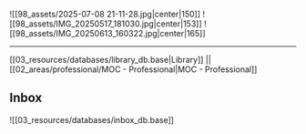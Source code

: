 ![[98_assets/2025-07-08 21-11-28.jpg|center|150]]  ![[98_assets/IMG_20250517_181030.jpg|center|153]]
 ![[98_assets/IMG_20250613_160322.jpg|center|165]]


---

[[03_resources/databases/library_db.base|Library]] || [[02_areas/professional/MOC - Professional|MOC - Professional]]

## Inbox
![[03_resources/databases/inbox_db.base]]
